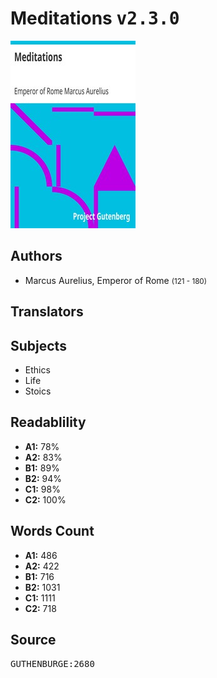 # Meditations <kbd>v2.3.0</kbd>

![](./cover.medium.jpg "")

## Authors


 - Marcus Aurelius, Emperor of Rome <small>(121 - 180)</small>

## Translators



## Subjects


 - Ethics
 - Life
 - Stoics

## Readablility


 - **A1:** 78%
 - **A2:** 83%
 - **B1:** 89%
 - **B2:** 94%
 - **C1:** 98%
 - **C2:** 100%

## Words Count


 - **A1:** 486
 - **A2:** 422
 - **B1:** 716
 - **B2:** 1031
 - **C1:** 1111
 - **C2:** 718

## Source


<kbd>GUTHENBURGE:2680</kbd>
